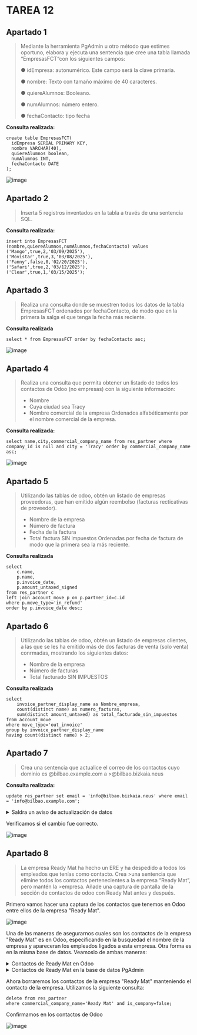 # TAREA 12
## Apartado 1
>Mediante la herramienta PgAdmin u otro método que estimes oportuno, elabora y ejecuta una
>sentencia que cree una tabla llamada “EmpresasFCT“con los siguientes campos:
>
>● idEmpresa: autonumérico. Este campo será la clave primaria.
>
>● nombre: Texto con tamaño máximo de 40 caracteres. 
>
>● quiereAlumnos: Booleano.
>
>● numAlumnos: número entero.
>
>● fechaContacto: tipo fecha

**Consulta realizada:**
````
create table EmpresasFCT(
  idEmpresa SERIAL PRIMARY KEY,
  nombre VARCHAR(40),
  quiereAlumnos boolean,
  numAlumnos INT,
  fechaContacto DATE
);
````

![image](https://github.com/user-attachments/assets/89bd2e58-22cb-40da-9fb3-3b7dd5dae897)


## Apartado 2
>Inserta 5 registros inventados en la tabla a través de una sentencia SQL.

**Consulta realizada:**
```
insert into EmpresasFCT (nombre,quiereAlumnos,numAlumnos,fechaContacto) values ('Mango',true,2,'03/09/2025'),
('Movistar',true,3,'03/08/2025'),
('Fanny',false,0,'02/20/2025'),
('Safari',true,2,'03/12/2025'),
('Clear',true,1,'03/15/2025');
```

## Apartado 3
>Realiza una consulta donde se muestren todos los datos de la tabla EmpresasFCT
>ordenados por fechaContacto, de modo que en la primera la salga el que tenga la
>fecha más reciente.

**Consulta realizada**
```
select * from EmpresasFCT order by fechaContacto asc;
```

![image](https://github.com/user-attachments/assets/8c993820-1744-466c-b67e-d3429ab58fcb)

## Apartado 4
>Realiza una consulta que permita obtener un listado de todos los contactos de
>Odoo (no empresas) con la siguiente información:
>- Nombre
>- Cuya ciudad sea Tracy
>- Nombre comercial de la empresa
>Ordenados alfabéticamente por el nombre comercial de la empresa.

**Consulta realizada:**
```
select name,city,commercial_company_name from res_partner where company_id is null and city = 'Tracy' order by commercial_company_name asc;
```

![image](https://github.com/user-attachments/assets/16a4e7c9-745a-4f58-bb52-160561186254)


## Apartado 5
>Utilizando las tablas de odoo, obtén un listado de empresas proveedoras, que han
>emitido algún reembolso (facturas recticativas de proveedor).
>- Nombre de la empresa
>- Número de factura
>- Fecha de la factura
>- Total factura SIN impuestos
>Ordenadas por fecha de factura de modo que la primera sea la más reciente.

**Consulta realizada**
```
select 
	c.name,
	p.name,
	p.invoice_date,
	p.amount_untaxed_signed 
from res_partner c 
left join account_move p on p.partner_id=c.id
where p.move_type='in_refund' 
order by p.invoice_date desc;
```

## Apartado 6
>Utilizando las tablas de odoo, obtén un listado de empresas clientes, a las que se les
>ha emitido más de dos facturas de venta (solo venta) conrmadas, mostrando los
>siguientes datos:
>- Nombre de la empresa
>- Número de facturas 
>- Total facturado SIN IMPUESTOS

**Consulta realizada**
```
select 
	invoice_partner_display_name as Nombre_empresa,
	count(distinct name) as numero_facturas,
	sum(distinct amount_untaxed) as total_facturado_sin_impuestos
from account_move 
where move_type='out_invoice'
group by invoice_partner_display_name
having count(distinct name) > 2;
```

## Apartado 7
>Crea una sentencia que actualice el correo de los contactos cuyo dominio es @bilbao.example.com a >@bilbao.bizkaia.neus

**Consulta realizada:**
```
update res_partner set email = 'info@bilbao.bizkaia.neus' where email = 'info@bilbao.example.com';
```
<details>
 <summary>Saldra un aviso de actualización de datos</summary>
<br>
  
![image](https://github.com/user-attachments/assets/1a1a6686-3997-4282-8c3f-a6699a223b8a)

</details>

Verificamos si el cambio fue correcto.

![image](https://github.com/user-attachments/assets/1ec0bafd-c76a-4bab-bb7b-1b2aca31a675)


## Apartado 8
>La empresa Ready Mat ha hecho un ERE y ha despedido a todos los empleados que tenías como contacto. Crea >una sentencia que elimine todos los contactos pertenecientes a la empresa “Ready Mat”, pero mantén la >empresa. Añade una captura de pantalla de la sección de contactos de odoo con Ready Mat antes y después.

Primero vamos hacer una captura de los contactos que tenemos en Odoo entre ellos de la empresa "Ready Mat".

 ![image](https://github.com/user-attachments/assets/2c6b3913-e4cf-4216-8888-33bbe3b56605)

Una de las maneras de asegurarnos cuales son los contactos de la empresa "Ready Mat" es en Odoo, especificando en la busquedad el nombre de la empresa y apareceran los empleados ligados a esta empresa. Otra forma es en la misma base de datos. Veamoslo de ambas maneras:

<details>
  <summary>Contactos de Ready Mat en Odoo</summary>
	
![image](https://github.com/user-attachments/assets/9da81995-f396-487c-823f-b6c2530b5387)

</details>

<details>
  <summary>Contactos de Ready Mat en la base de datos PgAdmin</summary>
  <br> Consulta: 
	
  ```
select * from res_partner 
where commercial_company_name='Ready Mat' and is_company=false;
  ```
	
![image](https://github.com/user-attachments/assets/3d265ded-afb2-4332-af44-2b54490365fa)

</details>

Ahora borraremos los contactos de la empresa "Ready Mat" manteniendo el contacto de la empresa. Utilizamos la siguiente consulta:

```
delete from res_partner 
where commercial_company_name='Ready Mat' and is_company=false;
```

Confirmamos en los contactos de Odoo

![image](https://github.com/user-attachments/assets/55effbae-dbc7-4022-8df4-d3ccb943dda3)
